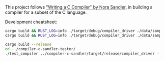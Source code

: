 This project follows ["Writing a C Compiler" by Nora Sandler](https://nostarch.com/writing-c-compiler), in building a compiler for a subset of the C language.

Development cheatsheet:

```sh
cargo build && RUST_LOG=info ./target/debug/compiler_driver ./data/sample.c --<flag> >> ./data/debug.txt ; echo $?
cargo build && RUST_LOG=info ./target/debug/compiler_driver ./data/sample.c >> ./data/debug.txt ; echo $? ; ./data/sample ; echo $?

cargo build --release
cd ../compiler-c-sandler-tester/
./test_compiler ../compiler-c-sandler/target/release/compiler_driver --chapter 1 --stage lex
```
